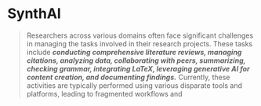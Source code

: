 # SynthAI

> Researchers across various domains often face significant challenges in managing the tasks involved in their research projects. These tasks include _**_conducting comprehensive literature reviews, managing citations, analyzing data, collaborating with peers, summarizing, checking grammar, integrating LaTeX, leveraging generative AI for content creation, and documenting findings._**_ Currently, these activities are typically performed using various disparate tools and platforms, leading to fragmented workflows and 




